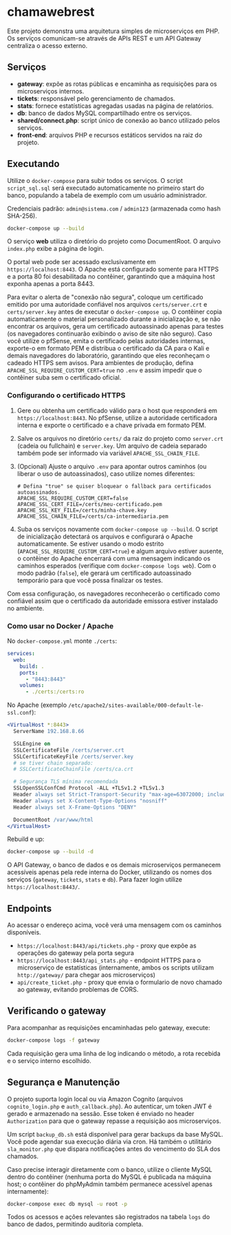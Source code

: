 # chamawebrest

Este projeto demonstra uma arquitetura simples de microserviços em PHP. Os serviços comunicam-se através de APIs REST e um API Gateway centraliza o acesso externo.

## Serviços

- **gateway**: expõe as rotas públicas e encaminha as requisições para os microserviços internos.
- **tickets**: responsável pelo gerenciamento de chamados.
- **stats**: fornece estatísticas agregadas usadas na página de relatórios.
- **db**: banco de dados MySQL compartilhado entre os serviços.
- **shared/connect.php**: script único de conexão ao banco utilizado pelos serviços.
- **front-end**: arquivos PHP e recursos estáticos servidos na raiz do projeto.

## Executando

Utilize o `docker-compose` para subir todos os serviços. O script `script_sql.sql` 
será executado automaticamente no primeiro start do banco, populando a tabela de
exemplo com um usuário administrador.

Credenciais padrão: `admin@sistema.com` / `admin123` (armazenada como hash SHA-256).

```bash
docker-compose up --build
```

O serviço **web** utiliza o diretório do projeto como DocumentRoot. O arquivo `index.php` exibe a página de login.

O portal web pode ser acessado exclusivamente em `https://localhost:8443`.
O Apache está configurado somente para HTTPS e a porta 80 foi desabilitada no contêiner,
garantindo que a máquina host exponha apenas a porta 8443.

Para evitar o alerta de "conexão não segura", coloque um certificado emitido por uma
autoridade confiável nos arquivos `certs/server.crt` e `certs/server.key` antes de
executar o `docker-compose up`. O contêiner copia automaticamente o material
personalizado durante a inicialização e, se não encontrar os arquivos, gera um
certificado autoassinado apenas para testes (os navegadores continuarão exibindo o
aviso de site não seguro). Caso você utilize o pfSense, emita o certificado pelas
autoridades internas, exporte-o em formato PEM e distribua o certificado da CA para o
Kali e demais navegadores do laboratório, garantindo que eles reconheçam o cadeado
HTTPS sem avisos. Para ambientes de produção, defina
`APACHE_SSL_REQUIRE_CUSTOM_CERT=true` no `.env` e assim impedir que o contêiner suba
sem o certificado oficial.

### Configurando o certificado HTTPS

1. Gere ou obtenha um certificado válido para o host que responderá em `https://localhost:8443`.
   No pfSense, utilize a autoridade certificadora interna e exporte o certificado e a chave
   privada em formato PEM.
2. Salve os arquivos no diretório `certs/` da raiz do projeto como `server.crt` (cadeia ou
   fullchain) e `server.key`. Um arquivo de cadeia separado também pode ser informado via
   variável `APACHE_SSL_CHAIN_FILE`.
3. (Opcional) Ajuste o arquivo `.env` para apontar outros caminhos (ou liberar o uso de
   autoassinados), caso utilize nomes diferentes:

   ```env
   # Defina "true" se quiser bloquear o fallback para certificados autoassinados.
   APACHE_SSL_REQUIRE_CUSTOM_CERT=false
   APACHE_SSL_CERT_FILE=/certs/meu-certificado.pem
   APACHE_SSL_KEY_FILE=/certs/minha-chave.key
   APACHE_SSL_CHAIN_FILE=/certs/ca-intermediaria.pem
   ```

4. Suba os serviços novamente com `docker-compose up --build`. O script de inicialização
   detectará os arquivos e configurará o Apache automaticamente. Se estiver usando o
   modo estrito (`APACHE_SSL_REQUIRE_CUSTOM_CERT=true`) e algum arquivo estiver ausente,
   o contêiner do Apache encerrará com uma mensagem indicando os caminhos esperados
   (verifique com `docker-compose logs web`). Com o modo padrão (`false`), ele gerará
   um certificado autoassinado temporário para que você possa finalizar os testes.

Com essa configuração, os navegadores reconhecerão o certificado como confiável assim que o
certificado da autoridade emissora estiver instalado no ambiente.

### Como usar no Docker / Apache

No `docker-compose.yml` monte `./certs`:

```yaml
services:
  web:
    build: .
    ports:
      - "8443:8443"
    volumes:
      - ./certs:/certs:ro
```

No Apache (exemplo `/etc/apache2/sites-available/000-default-le-ssl.conf`):

```apache
<VirtualHost *:8443>
  ServerName 192.168.8.66

  SSLEngine on
  SSLCertificateFile /certs/server.crt
  SSLCertificateKeyFile /certs/server.key
  # se tiver chain separado:
  # SSLCertificateChainFile /certs/ca.crt

  # Segurança TLS mínima recomendada
  SSLOpenSSLConfCmd Protocol -ALL +TLSv1.2 +TLSv1.3
  Header always set Strict-Transport-Security "max-age=63072000; includeSubDomains; preload"
  Header always set X-Content-Type-Options "nosniff"
  Header always set X-Frame-Options "DENY"

  DocumentRoot /var/www/html
</VirtualHost>
```

Rebuild e up:

```bash
docker-compose up --build -d
```

O API Gateway, o banco de dados e os demais microserviços permanecem acessíveis apenas
pela rede interna do Docker, utilizando os nomes dos serviços (`gateway`, `tickets`, `stats` e `db`).
Para fazer login utilize `https://localhost:8443/`.

## Endpoints

 Ao acessar o endereço acima, você verá uma mensagem com os caminhos disponíveis.

 - `https://localhost:8443/api/tickets.php` - proxy que expõe as operações do gateway pela porta segura
 - `https://localhost:8443/api_stats.php` - endpoint HTTPS para o microserviço de estatísticas
   (internamente, ambos os scripts utilizam `http://gateway/` para chegar aos microserviços)
 - `api/create_ticket.php` - proxy que envia o formulario de novo chamado ao gateway, evitando problemas de CORS.

## Verificando o gateway

Para acompanhar as requisições encaminhadas pelo gateway, execute:

```bash
docker-compose logs -f gateway
```

Cada requisição gera uma linha de log indicando o método, a rota recebida e o serviço interno escolhido.

## Segurança e Manutenção

O projeto suporta login local ou via Amazon Cognito (arquivos `cognito_login.php` e `auth_callback.php`).
Ao autenticar, um token JWT é gerado e armazenado na sessão. Esse token
é enviado no header `Authorization` para que o gateway repasse a
requisição aos microserviços.

Um script `backup_db.sh` está disponível para gerar backups da base MySQL. Você pode agendar sua execução diária via cron. Há também o utilitário `sla_monitor.php` que dispara notificações antes do vencimento do SLA dos chamados.

Caso precise interagir diretamente com o banco, utilize o cliente MySQL dentro do contêiner (nenhuma porta do MySQL é publicada na máquina host; o contêiner do phpMyAdmin também permanece acessível apenas internamente):

```bash
docker-compose exec db mysql -u root -p
```

Todos os acessos e ações relevantes são registrados na tabela `logs` do banco de dados, permitindo auditoria completa.


